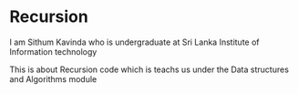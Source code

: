 # Recursion
I am Sithum Kavinda who is undergraduate at Sri Lanka Institute of Information technology

This is about Recursion code which is teachs us under the Data structures and Algorithms module
